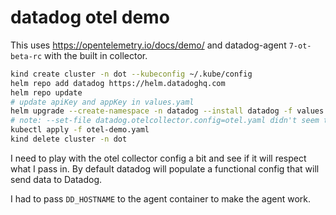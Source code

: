 # datadog otel demo

This uses https://opentelemetry.io/docs/demo/ and datadog-agent `7-ot-beta-rc`
with the built in collector.

```bash
kind create cluster -n dot --kubeconfig ~/.kube/config
helm repo add datadog https://helm.datadoghq.com
helm repo update
# update apiKey and appKey in values.yaml
helm upgrade --create-namespace -n datadog --install datadog -f values.yaml datadog/datadog
# note: --set-file datadog.otelcollector.config=otel.yaml didn't seem to do anything
kubectl apply -f otel-demo.yaml
kind delete cluster -n dot
```

I need to play with the otel collector config a bit and see if it will respect
what I pass in. By default datadog will populate a functional config that will
send data to Datadog.

I had to pass `DD_HOSTNAME` to the agent container to make the agent work.
